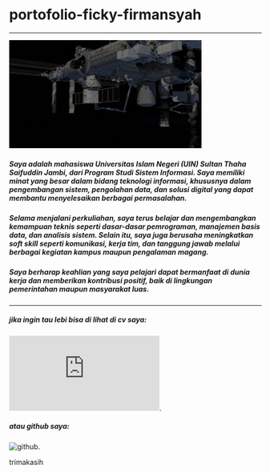 # portofolio-ficky-firmansyah
---
![backround](https://github.com/ficky28/portofolio-ficky-firmansyah/blob/main/background.gif)


##### Saya adalah mahasiswa Universitas Islam Negeri (UIN) Sultan Thaha Saifuddin Jambi, dari Program Studi Sistem Informasi. Saya memiliki minat yang besar dalam bidang teknologi informasi, khususnya dalam pengembangan sistem, pengolahan data, dan solusi digital yang dapat membantu menyelesaikan berbagai permasalahan.

##### Selama menjalani perkuliahan, saya terus belajar dan mengembangkan kemampuan teknis seperti dasar-dasar pemrograman, manajemen basis data, dan analisis sistem. Selain itu, saya juga berusaha meningkatkan soft skill seperti komunikasi, kerja tim, dan tanggung jawab melalui berbagai kegiatan kampus maupun pengalaman magang.

##### Saya berharap keahlian yang saya pelajari dapat bermanfaat di dunia kerja dan memberikan kontribusi positif, baik di lingkungan pemerintahan maupun masyarakat luas.

---
 ##### jika ingin tau lebi bisa di lihat di cv saya:
 ![cv](https://github.com/ficky28/portofolio-ficky-firmansyah/blob/main/CV-PDF/CV-ficky.pdf).
 ##### atau github saya:
 ![github](https://github.com/kyfirman28).

  trimakasih
